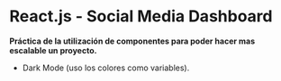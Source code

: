 # React.js - Social Media Dashboard

**Práctica de la utilización de componentes para poder hacer mas escalable un proyecto.**

- Dark Mode (uso los colores como variables).